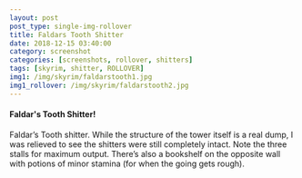 ```yaml
---
layout: post
post_type: single-img-rollover
title: Faldars Tooth Shitter
date: 2018-12-15 03:40:00
category: screenshot
categories: [screenshots, rollover, shitters]
tags: [skyrim, shitter, ROLLOVER]
img1: /img/skyrim/faldarstooth1.jpg
img1_rollover: /img/skyrim/faldarstooth2.jpg
---
```

#### Faldar's Tooth Shitter!

Faldar’s Tooth shitter. While the structure of the tower itself is a real dump, I was relieved to see the shitters were still completely intact. Note the three stalls for maximum output. There’s also a bookshelf on the opposite wall with potions of minor stamina (for when the going gets rough).
